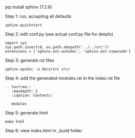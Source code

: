 pip install sphinx (7.2.6)

Step 1: run, accepting all defaults
```
sphinx-quickstart
```

Step 2: edit conf.py (see actual conf.py file for details)
```
import sys
sys.path.insert(0, os.path.abspath('../../src'))
extensions = ['sphinx.ext.autodoc', 'sphinx.ext.viewcode']
```


Step 3: generate rst files
```
sphinx-apidoc -o docs/src src/
```

Step 4: add the generated modules.rst in the index.rst file
```
.. toctree::
   :maxdepth: 2
   :caption: Contents:

   modules
```

Step 5: generate html
```
make html
```
Step 6: view index.html in _build folder




